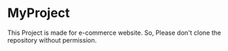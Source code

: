 # MyProject
This Project is made for e-commerce website. So, Please don't clone the repository without permission.
